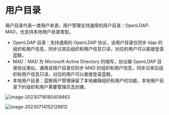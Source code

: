 # 用户目录

用户目录代表一类用户来源，用户管理支持通用的用户目录：OpenLDAP、MAD，也支持本地用户目录类型。

- OpenLDAP 目录：支持通用的 OpenLDAP 协议，该用户目录仅同步 ldap 的组织和用户信息，同步过来后组织和用户信息只读，对应的用户可以直接登录蓝鲸。
- MAD：MAD 为 Microsoft Active Directory 的缩写，协议跟 OpenLDAP 目录协议类似，通用该用户目录仅同步 MAD 的组织和用户信息，同步过来后组织和用户信息只读，对应的用户可以直接登录蓝鲸。
- 本地用户目录：蓝鲸用户管理保留了本地编辑组织和用户的功能，本地用户目录下的组织和用户需要管理员去创建。 

![image-20230718180409463](Directorys/image-20230718180409463.png)

![image-20230714152129812](Directorys/image-20230714152129812.png)
